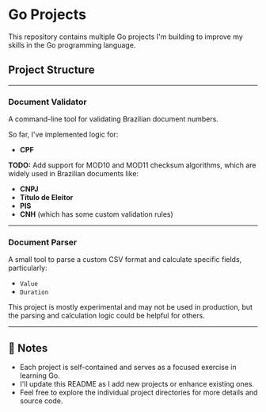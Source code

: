 # Go Projects

This repository contains multiple Go projects I'm building to improve my skills in the Go programming language.

## Project Structure

---

### Document Validator

A command-line tool for validating Brazilian document numbers.

So far, I've implemented logic for:
- **CPF**

**TODO:** Add support for MOD10 and MOD11 checksum algorithms, which are widely used in Brazilian documents like:
- **CNPJ**
- **Título de Eleitor**
- **PIS**
- **CNH** (which has some custom validation rules)

---

### Document Parser

A small tool to parse a custom CSV format and calculate specific fields, particularly:
- `Value`
- `Duration`

This project is mostly experimental and may not be used in production, but the parsing and calculation logic could be helpful for others.

---

## 📌 Notes

- Each project is self-contained and serves as a focused exercise in learning Go.
- I'll update this README as I add new projects or enhance existing ones.
- Feel free to explore the individual project directories for more details and source code.

